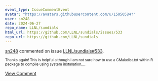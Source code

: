 ```yaml
---
event_type: IssueCommentEvent
avatar: "https://avatars.githubusercontent.com/u/15050584?"
user: sn248
date: 2024-06-27
repo_name: LLNL/sundials
html_url: https://github.com/LLNL/sundials/issues/533
repo_url: https://github.com/LLNL/sundials
---
```


<a href='https://github.com/sn248' target='_blank'>sn248</a> commented on issue <a href='https://github.com/LLNL/sundials/issues/533' target='_blank'>LLNL/sundials#533</a>.

<small>Thanks again! This is helpful although I am not sure how to use a CMakelist.txt within R package to compile using system installation....</small>

<a href='https://github.com/LLNL/sundials/issues/533' target='_blank'>View Comment</a>